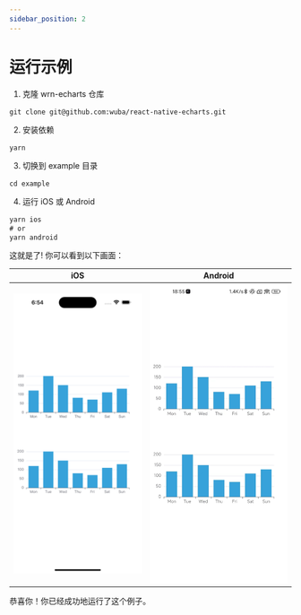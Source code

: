 ```yaml
---
sidebar_position: 2
---
```


# 运行示例

1. 克隆 wrn-echarts 仓库

```shell
git clone git@github.com:wuba/react-native-echarts.git
```

2. 安装依赖

```shell
yarn
```

3. 切换到 example 目录

```shell
cd example
```

4. 运行 iOS 或 Android

```shell
yarn ios
# or
yarn android
```

这就是了! 你可以看到以下画面：

| iOS | Android |
| --- | --- |
| ![ios](./ios.png) | ![android](./android.jpg) |

恭喜你！你已经成功地运行了这个例子。